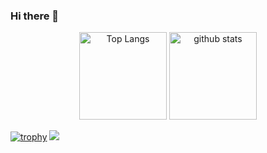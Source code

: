 ### Hi there 👋

<p style="text-align: center;"> 
  <img alt="Top Langs" height="140px" src="https://github-readme-stats.vercel.app/api/top-langs/?username=Lzh-Function&layout=compact&show_icons=true&theme=dracula" />
  <img alt="github stats" height="140px" src="https://github-readme-stats.vercel.app/api?username=Lzh-Function&theme=dracula&show_icons=true" />

[![trophy](https://github-profile-trophy.vercel.app/?username=Lzh-Function&theme=onedark&column=8
)](https://github.com/ryo-ma/github-profile-trophy)
![](http://github-profile-summary-cards.vercel.app/api/cards/profile-details?username=Lzh-Function&theme=date_night)
</p>
<!--
**Lzh-Function/Lzh-Function** is a ✨ _special_ ✨ repository because its `README.md` (this file) appears on your GitHub profile.

Here are some ideas to get you started:

- 🔭 I’m currently working on ...
- 🌱 I’m currently learning ...
- 👯 I’m looking to collaborate on ...
- 🤔 I’m looking for help with ...
- 💬 Ask me about ...
- 📫 How to reach me: ...
- 😄 Pronouns: ...
- ⚡ Fun fact: ...
-->
